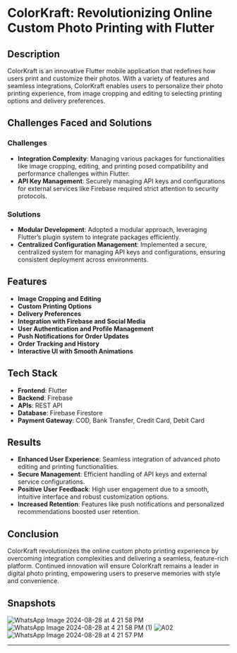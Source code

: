 

# ColorKraft: Revolutionizing Online Custom Photo Printing with Flutter

## Description
ColorKraft is an innovative Flutter mobile application that redefines how users print and customize their photos. With a variety of features and seamless integrations, ColorKraft enables users to personalize their photo printing experience, from image cropping and editing to selecting printing options and delivery preferences.

## Challenges Faced and Solutions

### Challenges
- **Integration Complexity**: Managing various packages for functionalities like image cropping, editing, and printing posed compatibility and performance challenges within Flutter.
- **API Key Management**: Securely managing API keys and configurations for external services like Firebase required strict attention to security protocols.

### Solutions
- **Modular Development**: Adopted a modular approach, leveraging Flutter’s plugin system to integrate packages efficiently.
- **Centralized Configuration Management**: Implemented a secure, centralized system for managing API keys and configurations, ensuring consistent deployment across environments.

## Features
- **Image Cropping and Editing**
- **Custom Printing Options**
- **Delivery Preferences**
- **Integration with Firebase and Social Media**
- **User Authentication and Profile Management**
- **Push Notifications for Order Updates**
- **Order Tracking and History**
- **Interactive UI with Smooth Animations**

## Tech Stack
- **Frontend**: Flutter
- **Backend**: Firebase
- **APIs**: REST API
- **Database**: Firebase Firestore
- **Payment Gateway**: COD, Bank Transfer, Credit Card, Debit Card

## Results
- **Enhanced User Experience**: Seamless integration of advanced photo editing and printing functionalities.
- **Secure Management**: Efficient handling of API keys and external service configurations.
- **Positive User Feedback**: High user engagement due to a smooth, intuitive interface and robust customization options.
- **Increased Retention**: Features like push notifications and personalized recommendations boosted user retention.

## Conclusion
ColorKraft revolutionizes the online custom photo printing experience by overcoming integration complexities and delivering a seamless, feature-rich platform. Continued innovation will ensure ColorKraft remains a leader in digital photo printing, empowering users to preserve memories with style and convenience.

##   Snapshots
![WhatsApp Image 2024-08-28 at 4 21 58 PM](https://github.com/user-attachments/assets/524442a8-c04b-4c89-95a4-e644febe6b72)
![WhatsApp Image 2024-08-28 at 4 21 58 PM (1)](https://github.com/user-attachments/assets/8cca427a-7ba4-417c-8f7e-a3dea2129a6a)
![A02](https://github.com/user-attachments/assets/880c497c-659b-491d-99ac-c0e6b7932c7e)
![WhatsApp Image 2024-08-28 at 4 21 57 PM](https://github.com/user-attachments/assets/31a32bdc-dd6a-42b3-921d-9376d436b1f7)

--- 

